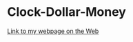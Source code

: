 # Clock-Dollar-Money

[Link to my webpage on the Web](https://github.com/brendamenjivar-22/Clock-Dollar-Money)
